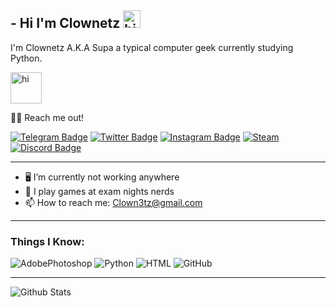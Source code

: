 ## - Hi I'm Clownetz <img src="https://media.giphy.com/media/LmBfos5NJtsf9WTpSe/giphy.gif" width="28px" alt="hi">

I'm Clownetz A.K.A Supa a typical computer geek currently studying Python.

<img src="https://media.giphy.com/media/qMkVu81wLKbcI/giphy.gif" width="50px" alt="hi">

🤙🏼 Reach me out!

[![Telegram Badge](https://img.shields.io/badge/Telegram-2CA5E0?style=for-the-badge&logo=telegram&logoColor=white=https://www.t.me/clownetz)](https://www.t.me/clownetz)
[![Twitter Badge](https://img.shields.io/badge/Twitter-1DA1F2?style=for-the-badge&logo=twitter&logoColor=white&link=https://twitter.com/clownetz)](https://twitter.com/clownetz)
[![Instagram Badge](https://img.shields.io/badge/Instagram-E4405F?style=for-the-badge&logo=instagram&logoColor=white)](https://instagram.com/1clownetz)
[![Steam](https://img.shields.io/badge/Steam-000000?style=for-the-badge&logo=steam&logoColor=white)](https://steamcommunity.com/id/clown3tz)
[![Discord Badge](https://img.shields.io/badge/Discord-%237289DA.svg?style=for-the-badge&logo=discord&logoColor=white=https://discordapp.com/users/759432125685563412)](https://discordapp.com/users/759432125685563412)
___
- 🖥 I’m currently not working anywhere
- 👾 I play games at exam nights nerds
- 📫 How to reach me: Clown3tz@gmail.com
___
### Things I Know:
![AdobePhotoshop](https://img.shields.io/badge/Adobe%20Photoshop-31A8FF?style=for-the-badge&logo=Adobe%20Photoshop&logoColor=black)
![Python](https://img.shields.io/badge/python-3670A0?style=for-the-badge&logo=python&logoColor=ffdd54)
![HTML](https://img.shields.io/badge/HTML5-E34F26?style=for-the-badge&logo=html5&logoColor=white)
![GitHub](https://img.shields.io/badge/GitHub-100000?style=for-the-badge&logo=github&logoColor=white)
___
![Github Stats](https://github-readme-stats.vercel.app/api?username=clown3tz&count_private=true&show_icons=true&include_all_commits=true&theme=great-gatsby)

